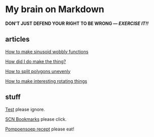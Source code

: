 # My brain on Markdown

**DON'T JUST DEFEND YOUR RIGHT TO BE WRONG — _EXERCISE IT!!_**

## articles

[How to make sinusoid wobbly functions](articles/wobbly)

[How did I do make the thing?](articles/oppy1)

[How to split polygons unevenly](articles/polysub)

[How to make interesting rotating things](articles/rotating)



## stuff

[Test](test) please ignore.

[SCN Bookmarks](scn-bookmarks) please click.

[Pompoensoep recept](pompoensoep) please eat!

